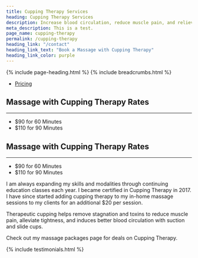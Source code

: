 ```yaml
---
title: Cupping Therapy Services
heading: Cupping Therapy Services
description: Increase blood circulation, reduce muscle pain, and relieve muscle tightness through cupping therapy.
meta_description: This is a test.
page_name: cupping-therapy
permalink: /cupping-therapy
heading_link: "/contact"
heading_link_text: "Book a Massage with Cupping Therapy"
heading_link_color: purple
---
```


{% include page-heading.html %}
{% include breadcrumbs.html %}

<!--=== Profile ===-->
<div class="container content profile">
  <div class="row">
    <!--Left Sidebar-->
    <div class="col-md-3">
      <ul class="list-group sidebar-nav-v1" id="sidebar-nav-1">
        <li class="list-group-item">
          <a class="collapse-link" data-toggle="collapse" href="#collapseOne" aria-expanded="false" aria-controls="collapseOne">Pricing</a>
        </li>
      </ul>
    </div>
    <!--End Left Sidebar-->
    <!-- Profile Content -->
    <div class="col-md-9">
      <div class="profile-body">
        <div class="profile-bio">
          <div class="row">
            <div class="col-md-12">   
              <div class="collapse in" id="collapseZero">
                <h2>Massage with Cupping Therapy Rates</h2>
                <hr>
                <ul>
                  <li>$90 for 60 Minutes</li>
                  <li>$110 for 90 Minutes</li>
                </ul>
              </div>
              <div class="collapse" id="collapseOne">
                <h2>Massage with Cupping Therapy Rates</h2>
                <hr>
                <ul>
                  <li>$90 for 60 Minutes</li>
                  <li>$110 for 90 Minutes</li>
                </ul>
              </div>
            </div>
          </div>
        </div><!--/end row-->
      </div>
    </div>
    <!-- End Profile Content -->
  </div><!--/end row-->
  <div class="row clear">
    <p>I am always expanding my skills and modalities through continuing education classes each year. I became certified in Cupping Therapy in 2017. I have since started adding cupping therapy to my in-home massage sessions to my clients for an additional $20 per session.</p>
    <p>Therapeutic cupping helps remove stagnation and toxins to reduce muscle pain, alleviate tightness, and induces better blood circulation with suction and slide cups.</p>
    <p>Check out my massage packages page for deals on Cupping Therapy.</p>
  </div>
  {% include testimonials.html %}
</div>
<!--=== End Profile ===-->
